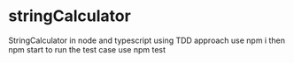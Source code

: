 # stringCalculator
 StringCalculator in node and typescript using TDD approach
 use npm i then npm start 
 to run the test case use npm test